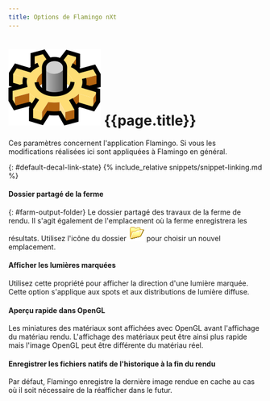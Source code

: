 ```yaml
---
title: Options de Flamingo nXt
---
```



# ![images/options.svg](images/options.svg) {{page.title}}
Ces paramètres concernent l'application Flamingo.  Si vous les modifications réalisées ici sont appliquées à Flamingo en général. 

{: #default-decal-link-state}
{% include_relative snippets/snippet-linking.md %}

#### Dossier partagé de la ferme
{: #farm-output-folder}
Le dossier partagé des travaux de la ferme de rendu. Il s'agit également de l'emplacement où la ferme enregistrera les résultats. Utilisez l'icône du dossier ![images/folderopen32x32.png](images/folderopen32x32.png) pour choisir un nouvel emplacement.

#### Afficher les lumières marquées
Utilisez cette propriété pour afficher la direction d'une lumière marquée.  Cette option s'applique aux spots et aux distributions de lumière diffuse.

#### Aperçu rapide dans OpenGL
Les miniatures des matériaux sont affichées avec OpenGL avant l'affichage du matériau rendu.  L'affichage des matériaux peut être ainsi plus rapide mais l'image OpenGL peut être différente du matériau réel.

#### Enregistrer les fichiers natifs de l'historique à la fin du rendu
Par défaut, Flamingo enregistre la dernière image rendue en cache au cas où il soit nécessaire de la réafficher dans le futur.